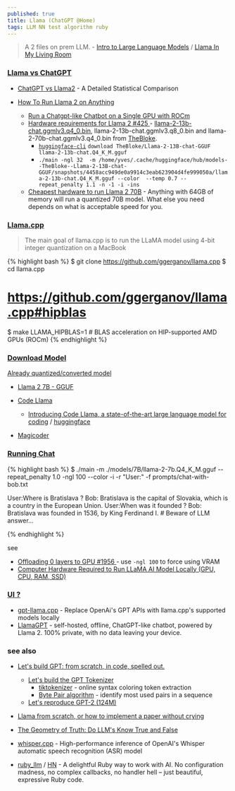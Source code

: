 ```yaml
---
published: true
title: Llama (ChatGPT @Home)
tags: LLM NN test algorithm ruby
---
```

> A 2 files on prem LLM. - [Intro to Large Language Models](https://www.youtube.com/watch?v=zjkBMFhNj_g&t=2867s) / [Llama In My Living Room](https://www.youtube.com/watch?v=l-sZyfFX4F0)

### [Llama vs ChatGPT](https://duckduckgo.com/?t=lm&q=chatgpt+vs+llama2&ia=web)
- [ChatGPT vs Llama2](https://contentdetector.ai/articles/chatgpt-vs-llama2) - A Detailed Statistical Comparison

- [How To Run Llama 2 on Anything](https://medium.com/timesurge-labs/how-to-run-llama-2-on-anything-79fc007e2518)
	- [Run a Chatgpt-like Chatbot on a Single GPU with ROCm ](https://huggingface.co/blog/chatbot-amd-gpu)
	- [ Hardware requirements for Llama 2 #425 ](https://github.com/facebookresearch/llama/issues/425#issuecomment-1646923068) - [llama-2-13b-chat.ggmlv3.q4_0.bin](https://huggingface.co/TheBloke/Llama-2-13B-chat-GGUF), llama-2-13b-chat.ggmlv3.q8_0.bin and llama-2-70b-chat.ggmlv3.q4_0.bin from [TheBloke](https://huggingface.co/TheBloke).
    	- [`huggingface-cli`](https://huggingface.co/TheBloke/Llama-2-13B-chat-GGUF#on-the-command-line-including-multiple-files-at-once) `download TheBloke/Llama-2-13B-chat-GGUF llama-2-13b-chat.Q4_K_M.gguf`
        - `./main -ngl 32  -m /home/yves/.cache/huggingface/hub/models--TheBloke--Llama-2-13B-chat-GGUF/snapshots/4458acc949de0a9914c3eab623904d4fe999050a/llama-2-13b-chat.Q4_K_M.gguf --color  --temp 0.7 --repeat_penalty 1.1 -n -1 -i -ins`
    - [Cheapest hardware to run Llama 2 70B](https://news.ycombinator.com/item?id=37067933) - Anything with 64GB of memory will run a quantized 70B model. What else you need depends on what is acceptable speed for you.

### [Llama.cpp](https://github.com/ggerganov/llama.cpp)

> The main goal of llama.cpp is to run the LLaMA model using 4-bit integer quantization on a MacBook

{% highlight bash %}
$ git clone https://github.com/ggerganov/llama.cpp
$ cd llama.cpp
# https://github.com/ggerganov/llama.cpp#hipblas
$ make LLAMA_HIPBLAS=1 #  BLAS acceleration on HIP-supported AMD GPUs (ROCm) 
{% endhighlight %}

### [Download Model](https://ai.meta.com/resources/models-and-libraries/llama-downloads/)

[Already quantized/converted model](https://github.com/ggerganov/llama.cpp#obtaining-and-using-the-facebook-llama-2-model)
- [Llama 2 7B - GGUF ](https://huggingface.co/TheBloke/Llama-2-7B-GGUF)

- [Code Llama](https://www.codecademy.com/article/how-to-use-code-llama)
	- [Introducing Code Llama, a state-of-the-art large language model for coding](https://ai.meta.com/blog/code-llama-large-language-model-coding/) / [huggingface](https://huggingface.co/blog/codellama)
    
- [Magicoder]()
    
### [Running Chat](https://github.com/ggerganov/llama.cpp#interactive-mode)

{% highlight bash %}
$ ./main -m ./models/7B/llama-2-7b.Q4_K_M.gguf  --repeat_penalty 1.0 -ngl 100 --color -i -r "User:" -f prompts/chat-with-bob.txt

User:Where is Bratislava ?
Bob: Bratislava is the capital of Slovakia, which is a country in the European Union.
User:When was it founded ?
Bob: Bratislava was founded in 1536, by King Ferdinand I. # Beware of LLM answer...

{% endhighlight %}

see
- [ Offloading 0 layers to GPU #1956 ](https://github.com/ggerganov/llama.cpp/issues/1956) - use `-ngl 100` to force using VRAM
- [Computer Hardware Required to Run LLaMA AI Model Locally (GPU, CPU, RAM, SSD)](https://www.hardware-corner.net/guides/computer-to-run-llama-ai-model/)

### [UI ?](https://duckduckgo.com/?t=lm&q=a+ui+like+chatgpt+for+llama.cpp&ia=web)

- [gpt-llama.cpp](https://github.com/keldenl/gpt-llama.cpp#gpt-llamacpp) - Replace OpenAi's GPT APIs with llama.cpp's supported models locally 
- [LlamaGPT](https://github.com/getumbrel/llama-gpt#llamagpt) -  self-hosted, offline, ChatGPT-like chatbot, powered by Llama 2. 100% private, with no data leaving your device. 


### see also
- [Let's build GPT: from scratch, in code, spelled out.](https://www.youtube.com/watch?v=kCc8FmEb1nY)
	- [Let's build the GPT Tokenizer](https://www.youtube.com/watch?v=zduSFxRajkE)
    	- [tiktokenizer]( https://tiktokenizer.vercel.app) - online syntax coloring token extraction
        - [Byte Pair algorithm](https://en.wikipedia.org/wiki/Byte_pair_encoding) - identify most used pairs in a sequence
	- [Let's reproduce GPT-2 (124M)](https://www.youtube.com/watch?v=l8pRSuU81PU)
- [	Llama from scratch, or how to implement a paper without crying](https://news.ycombinator.com/item?id=37059479)
- [The Geometry of Truth: Do LLM's Know True and False](https://news.ycombinator.com/item?id=37945961)
- [whisper.cpp](https://github.com/ggerganov/whisper.cpp#whispercpp) - High-performance inference of OpenAI's Whisper automatic speech recognition (ASR) model

- [ruby_llm](https://github.com/crmne/ruby_llm?tab=readme-ov-file) / [HN](https://news.ycombinator.com/item?id=43331847) - A delightful Ruby way to work with AI. No configuration madness, no complex callbacks, no handler hell – just beautiful, expressive Ruby code.
